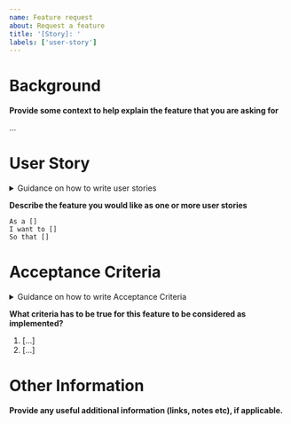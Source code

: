 ```yaml
---
name: Feature request
about: Request a feature
title: '[Story]: '
labels: ['user-story']
---
```


# Background
**Provide some context to help explain the feature that you are asking for**

...

# User Story

<details>
    <summary>Guidance on how to write user stories</summary>
    <p>Where possible, we prefer to frame each piece of work in terms of the features that it provides to users.</p>
    <p>There can be different types of users e.g. customers, or another team that we are providing a service to.</p>
    <p>After reading a user story, the team knows why they are implementing a feature, what they're building, and what value it creates.</p>
    <p>Good user story examples:</p>
    <pre>
As a customer of the example.com website
Given there is an issue with an area of the website
I want to receive an informative message
So that I know the problem is being addressed
    </pre>
    <pre>
As a member of the website team
I want to be able to enable and disable each of the site's outage pages
So that customers are provided appropriate information and a good experience, when the website is unable to service their needs
    </pre>
    <p>Bad user story examples</p>
    <pre>
As a member of the SRE team
I want to implement outage page controls
So that outage pages can be switched on and off
    </pre>
<hr />
</details>

**Describe the feature you would like as one or more user stories** 

```text
As a []
I want to []
So that []
```

# Acceptance Criteria

<details>
    <summary>Guidance on how to write Acceptance Criteria</summary>
    <p>The acceptance criteria (ACs) of a feature are the criteria which must be met to mark a user story complete.</p>
    <p>ACs should be implemented as a numbered list, so that they can be referred to by their number.</p>
    <p>ACs should typically be phrased from the user's point of view, and should not be a list of technical tasks</p>
    <p>Good example of ACs:</p>
    <ol>
        <li>Users in the IAM group x are able to enable / disable holding pages.</li>
        <li>Users can observe the current status of each holding page.</li>
    </ol>
    <p>Bad example of ACs:
    <ol>
        <li>Add a feature toggle in the code to control the status of holding pages.</li>
        <li>Add a widget in the holding page New Relic dashbord to show the status of each holding page.</li>
    </ol>
<hr />
</details>

**What criteria has to be true for this feature to be considered as implemented?**

1. [...]
2. [...]


# Other Information
**Provide any useful additional information (links, notes etc), if applicable.**
